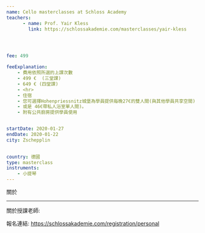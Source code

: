 ```yaml
---
name: Cello masterclasses at Schloss Academy
teachers:
      - name: Prof. Yair Kless
        link: https://schlossakademie.com/masterclasses/yair-kless




fee: 499

feeExplanation: 
    - 費用依照所選的上課次數
    - 499 €  (三堂課)
    - 649 € (四堂課)
    - <hr>
    - 住宿
    - 您可選擇Hohenpriessnitz城堡為學員提供每晚27€的雙人間(與其他學員共享空間) 
    - 或是 46€帶私人浴室單人間)。
    - 附有公共廚房提供學員使用


startDate: 2020-01-27
endDate: 2020-01-22
city: Zschepplin 
      

country: 德國
type: masterclass
instruments:
    - 小提琴
---
```

關於



<hr/>


關於授課老師:

報名連結: https://schlossakademie.com/registration/personal


